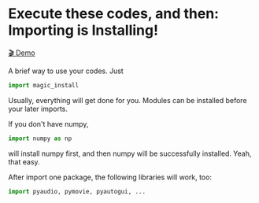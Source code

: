 # Execute these codes, and then: Importing is Installing!
[🎬 Demo](https://github.com/Magic-Abracadabra/magic-install/blob/main/Demo.mp4)

A brief way to use your codes. Just
```python
import magic_install
```
Usually, everything will get done for you. Modules can be installed before your later imports.

If you don't have numpy,
```python
import numpy as np
```
will install numpy first, and then numpy will be successfully installed. Yeah, that easy.

After import one package, the following libraries will work, too:
```python
import pyaudio, pymovie, pyautogui, ...
```
